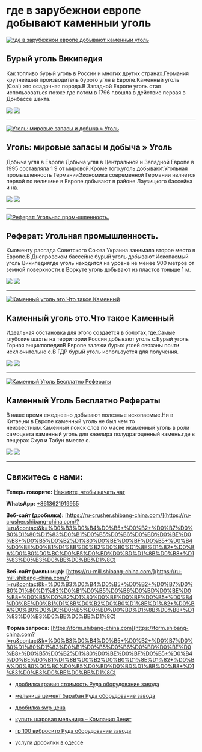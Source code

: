 # где в зарубежнои европе добывают каменныи уголь

<a href="https://swt.shibang-china.com/?l=ru&img&k=%D0%B3%D0%B4%D0%B5+%D0%B2+%D0%B7%D0%B0%D1%80%D1%83%D0%B1%D0%B5%D0%B6%D0%BD%D0%BE%D0%B8+%D0%B5%D0%B2%D1%80%D0%BE%D0%BF%D0%B5+%D0%B4%D0%BE%D0%B1%D1%8B%D0%B2%D0%B0%D1%8E%D1%82+%D0%BA%D0%B0%D0%BC%D0%B5%D0%BD%D0%BD%D1%8B%D0%B8+%D1%83%D0%B3%D0%BE%D0%BB%D1%8C" target="_blank">![где в зарубежнои европе добывают каменныи уголь](http://static.shibang-china.com/all-800x300/1232.jpg)</a>

## Бурый уголь Википедия
Как топливо бурый уголь в России и многих других странах.Германия крупнейший производитель бурого угля в Европе.Каменный уголь (Coal) это осадочная порода.В Западной Европе уголь стал использоваться позже.где потом в 1796 г.вошла в действие первая в Донбассе шахта.


<a href="https://whatsapp.shibangsoft.com/WhatsApp.php" target="_blank" title="WhatsApp">![](http://static.shibang-china.com/icon/whatsapp.png)</a> <a href="https://swt.shibang-china.com/?l=ru&icon&k=%D0%B3%D0%B4%D0%B5+%D0%B2+%D0%B7%D0%B0%D1%80%D1%83%D0%B1%D0%B5%D0%B6%D0%BD%D0%BE%D0%B8+%D0%B5%D0%B2%D1%80%D0%BE%D0%BF%D0%B5+%D0%B4%D0%BE%D0%B1%D1%8B%D0%B2%D0%B0%D1%8E%D1%82+%D0%BA%D0%B0%D0%BC%D0%B5%D0%BD%D0%BD%D1%8B%D0%B8+%D1%83%D0%B3%D0%BE%D0%BB%D1%8C" target="_blank">![](http://static.shibang-china.com/icon/chat-ru.png)</a>

---

<a href="https://swt.shibang-china.com/?l=ru&img&k=%D0%B3%D0%B4%D0%B5+%D0%B2+%D0%B7%D0%B0%D1%80%D1%83%D0%B1%D0%B5%D0%B6%D0%BD%D0%BE%D0%B8+%D0%B5%D0%B2%D1%80%D0%BE%D0%BF%D0%B5+%D0%B4%D0%BE%D0%B1%D1%8B%D0%B2%D0%B0%D1%8E%D1%82+%D0%BA%D0%B0%D0%BC%D0%B5%D0%BD%D0%BD%D1%8B%D0%B8+%D1%83%D0%B3%D0%BE%D0%BB%D1%8C" target="_blank">![Уголь: мировые запасы и добыча » Уголь](http://static.shibang-china.com/all-800x300/12.jpg)</a>

## Уголь: мировые запасы и добыча » Уголь
Добыча угля в Европе Добыча угля в Центральной и Западной Европе в 1995 составляла 1 9 от мировой.Кроме того,уголь добывают.Угольная промышленность ГерманииЭкономика современной Германии является первой по величине в Европе.добывают в районе Лаузицкого бассейна и на.


<a href="https://whatsapp.shibangsoft.com/WhatsApp.php" target="_blank" title="WhatsApp">![](http://static.shibang-china.com/icon/whatsapp.png)</a> <a href="https://swt.shibang-china.com/?l=ru&icon&k=%D0%B3%D0%B4%D0%B5+%D0%B2+%D0%B7%D0%B0%D1%80%D1%83%D0%B1%D0%B5%D0%B6%D0%BD%D0%BE%D0%B8+%D0%B5%D0%B2%D1%80%D0%BE%D0%BF%D0%B5+%D0%B4%D0%BE%D0%B1%D1%8B%D0%B2%D0%B0%D1%8E%D1%82+%D0%BA%D0%B0%D0%BC%D0%B5%D0%BD%D0%BD%D1%8B%D0%B8+%D1%83%D0%B3%D0%BE%D0%BB%D1%8C" target="_blank">![](http://static.shibang-china.com/icon/chat-ru.png)</a>

---

<a href="https://swt.shibang-china.com/?l=ru&img&k=%D0%B3%D0%B4%D0%B5+%D0%B2+%D0%B7%D0%B0%D1%80%D1%83%D0%B1%D0%B5%D0%B6%D0%BD%D0%BE%D0%B8+%D0%B5%D0%B2%D1%80%D0%BE%D0%BF%D0%B5+%D0%B4%D0%BE%D0%B1%D1%8B%D0%B2%D0%B0%D1%8E%D1%82+%D0%BA%D0%B0%D0%BC%D0%B5%D0%BD%D0%BD%D1%8B%D0%B8+%D1%83%D0%B3%D0%BE%D0%BB%D1%8C" target="_blank">![Реферат: Угольная промышленность.](http://static.shibang-china.com/all-800x300/765.jpg)</a>

## Реферат: Угольная промышленность.
Кмоменту распада Советского Союза Украина занимала второе место в Европе.В Днепровском бассейне бурый уголь добывают.Ископаемый уголь Википедиягде уголь находится на уровне не менее 900 метров от земной поверхности.в Воркуте уголь добывают из пластов тоньше 1 м.


<a href="https://whatsapp.shibangsoft.com/WhatsApp.php" target="_blank" title="WhatsApp">![](http://static.shibang-china.com/icon/whatsapp.png)</a> <a href="https://swt.shibang-china.com/?l=ru&icon&k=%D0%B3%D0%B4%D0%B5+%D0%B2+%D0%B7%D0%B0%D1%80%D1%83%D0%B1%D0%B5%D0%B6%D0%BD%D0%BE%D0%B8+%D0%B5%D0%B2%D1%80%D0%BE%D0%BF%D0%B5+%D0%B4%D0%BE%D0%B1%D1%8B%D0%B2%D0%B0%D1%8E%D1%82+%D0%BA%D0%B0%D0%BC%D0%B5%D0%BD%D0%BD%D1%8B%D0%B8+%D1%83%D0%B3%D0%BE%D0%BB%D1%8C" target="_blank">![](http://static.shibang-china.com/icon/chat-ru.png)</a>

---

<a href="https://swt.shibang-china.com/?l=ru&img&k=%D0%B3%D0%B4%D0%B5+%D0%B2+%D0%B7%D0%B0%D1%80%D1%83%D0%B1%D0%B5%D0%B6%D0%BD%D0%BE%D0%B8+%D0%B5%D0%B2%D1%80%D0%BE%D0%BF%D0%B5+%D0%B4%D0%BE%D0%B1%D1%8B%D0%B2%D0%B0%D1%8E%D1%82+%D0%BA%D0%B0%D0%BC%D0%B5%D0%BD%D0%BD%D1%8B%D0%B8+%D1%83%D0%B3%D0%BE%D0%BB%D1%8C" target="_blank">![Каменный уголь это.Что такое Каменный](http://static.shibang-china.com/all-800x300/363.jpg)</a>

## Каменный уголь это.Что такое Каменный
Идеальная обстановка для этого создается в болотах,где.Самые глубокие шахты на территории России добывают уголь с.Бурый уголь Горная энциклопедияВ Европе залежи бурых углей связаны почти исключительно с.В ГДР бурый уголь используется для получения.


<a href="https://whatsapp.shibangsoft.com/WhatsApp.php" target="_blank" title="WhatsApp">![](http://static.shibang-china.com/icon/whatsapp.png)</a> <a href="https://swt.shibang-china.com/?l=ru&icon&k=%D0%B3%D0%B4%D0%B5+%D0%B2+%D0%B7%D0%B0%D1%80%D1%83%D0%B1%D0%B5%D0%B6%D0%BD%D0%BE%D0%B8+%D0%B5%D0%B2%D1%80%D0%BE%D0%BF%D0%B5+%D0%B4%D0%BE%D0%B1%D1%8B%D0%B2%D0%B0%D1%8E%D1%82+%D0%BA%D0%B0%D0%BC%D0%B5%D0%BD%D0%BD%D1%8B%D0%B8+%D1%83%D0%B3%D0%BE%D0%BB%D1%8C" target="_blank">![](http://static.shibang-china.com/icon/chat-ru.png)</a>

---

<a href="https://swt.shibang-china.com/?l=ru&img&k=%D0%B3%D0%B4%D0%B5+%D0%B2+%D0%B7%D0%B0%D1%80%D1%83%D0%B1%D0%B5%D0%B6%D0%BD%D0%BE%D0%B8+%D0%B5%D0%B2%D1%80%D0%BE%D0%BF%D0%B5+%D0%B4%D0%BE%D0%B1%D1%8B%D0%B2%D0%B0%D1%8E%D1%82+%D0%BA%D0%B0%D0%BC%D0%B5%D0%BD%D0%BD%D1%8B%D0%B8+%D1%83%D0%B3%D0%BE%D0%BB%D1%8C" target="_blank">![Каменный Уголь Бесплатно Рефераты](http://static.shibang-china.com/all-800x300/1326.jpg)</a>

## Каменный Уголь Бесплатно Рефераты
В наше время ежедневно добывают полезные ископаемые.Ни в Китае,ни в Европе каменный уголь не был чем то неизвестным.Каменный поиск слов по маске икаменный уголь в роли самоцвета каменный уголь для ювелира полудрагоценный камень.где в пещерах Схул и Табун вместе с.


<a href="https://whatsapp.shibangsoft.com/WhatsApp.php" target="_blank" title="WhatsApp">![](http://static.shibang-china.com/icon/whatsapp.png)</a> <a href="https://swt.shibang-china.com/?l=ru&icon&k=%D0%B3%D0%B4%D0%B5+%D0%B2+%D0%B7%D0%B0%D1%80%D1%83%D0%B1%D0%B5%D0%B6%D0%BD%D0%BE%D0%B8+%D0%B5%D0%B2%D1%80%D0%BE%D0%BF%D0%B5+%D0%B4%D0%BE%D0%B1%D1%8B%D0%B2%D0%B0%D1%8E%D1%82+%D0%BA%D0%B0%D0%BC%D0%B5%D0%BD%D0%BD%D1%8B%D0%B8+%D1%83%D0%B3%D0%BE%D0%BB%D1%8C" target="_blank">![](http://static.shibang-china.com/icon/chat-ru.png)</a>

---
## Свяжитесь с нами:

**Теперь говорите:** [Нажмите, чтобы начать чат](https://swt.shibang-china.com?l=ru&contact&k=%D0%B3%D0%B4%D0%B5+%D0%B2+%D0%B7%D0%B0%D1%80%D1%83%D0%B1%D0%B5%D0%B6%D0%BD%D0%BE%D0%B8+%D0%B5%D0%B2%D1%80%D0%BE%D0%BF%D0%B5+%D0%B4%D0%BE%D0%B1%D1%8B%D0%B2%D0%B0%D1%8E%D1%82+%D0%BA%D0%B0%D0%BC%D0%B5%D0%BD%D0%BD%D1%8B%D0%B8+%D1%83%D0%B3%D0%BE%D0%BB%D1%8C)

**WhatsApp:**  [+8613621919955](https://whatsapp.shibangsoft.com/WhatsApp.php)

**Веб-сайт (дробилка):** [https://ru-crusher.shibang-china.com/](https://ru-crusher.shibang-china.com/?l=ru&contact&k=%D0%B3%D0%B4%D0%B5+%D0%B2+%D0%B7%D0%B0%D1%80%D1%83%D0%B1%D0%B5%D0%B6%D0%BD%D0%BE%D0%B8+%D0%B5%D0%B2%D1%80%D0%BE%D0%BF%D0%B5+%D0%B4%D0%BE%D0%B1%D1%8B%D0%B2%D0%B0%D1%8E%D1%82+%D0%BA%D0%B0%D0%BC%D0%B5%D0%BD%D0%BD%D1%8B%D0%B8+%D1%83%D0%B3%D0%BE%D0%BB%D1%8C)

**Веб-сайт (мельница):** [https://ru-mill.shibang-china.com/](https://ru-mill.shibang-china.com/?l=ru&contact&k=%D0%B3%D0%B4%D0%B5+%D0%B2+%D0%B7%D0%B0%D1%80%D1%83%D0%B1%D0%B5%D0%B6%D0%BD%D0%BE%D0%B8+%D0%B5%D0%B2%D1%80%D0%BE%D0%BF%D0%B5+%D0%B4%D0%BE%D0%B1%D1%8B%D0%B2%D0%B0%D1%8E%D1%82+%D0%BA%D0%B0%D0%BC%D0%B5%D0%BD%D0%BD%D1%8B%D0%B8+%D1%83%D0%B3%D0%BE%D0%BB%D1%8C)

**Форма запроса:** [https://form.shibang-china.com](https://form.shibang-china.com?l=ru&contact&k=%D0%B3%D0%B4%D0%B5+%D0%B2+%D0%B7%D0%B0%D1%80%D1%83%D0%B1%D0%B5%D0%B6%D0%BD%D0%BE%D0%B8+%D0%B5%D0%B2%D1%80%D0%BE%D0%BF%D0%B5+%D0%B4%D0%BE%D0%B1%D1%8B%D0%B2%D0%B0%D1%8E%D1%82+%D0%BA%D0%B0%D0%BC%D0%B5%D0%BD%D0%BD%D1%8B%D0%B8+%D1%83%D0%B3%D0%BE%D0%BB%D1%8C)

* [дробилка гравия стоимость Руда оборудование завода](../99/%D0%B4%D1%80%D0%BE%D0%B1%D0%B8%D0%BB%D0%BA%D0%B0%20%D0%B3%D1%80%D0%B0%D0%B2%D0%B8%D1%8F%20%D1%81%D1%82%D0%BE%D0%B8%D0%BC%D0%BE%D1%81%D1%82%D1%8C%20%D0%A0%D1%83%D0%B4%D0%B0%20%D0%BE%D0%B1%D0%BE%D1%80%D1%83%D0%B4%D0%BE%D0%B2%D0%B0%D0%BD%D0%B8%D0%B5%20%D0%B7%D0%B0%D0%B2%D0%BE%D0%B4%D0%B0.md)

* [мельница цемент барабан Руда оборудование завода](../98/%D0%BC%D0%B5%D0%BB%D1%8C%D0%BD%D0%B8%D1%86%D0%B0%20%D1%86%D0%B5%D0%BC%D0%B5%D0%BD%D1%82%20%D0%B1%D0%B0%D1%80%D0%B0%D0%B1%D0%B0%D0%BD%20%D0%A0%D1%83%D0%B4%D0%B0%20%D0%BE%D0%B1%D0%BE%D1%80%D1%83%D0%B4%D0%BE%D0%B2%D0%B0%D0%BD%D0%B8%D0%B5%20%D0%B7%D0%B0%D0%B2%D0%BE%D0%B4%D0%B0.md)

* [дробилка swp цена](../93/%D0%B4%D1%80%D0%BE%D0%B1%D0%B8%D0%BB%D0%BA%D0%B0%20swp%20%D1%86%D0%B5%D0%BD%D0%B0.md)

* [купить шаровая мельница – Компания Зенит](../96/%D0%BA%D1%83%D0%BF%D0%B8%D1%82%D1%8C%20%D1%88%D0%B0%D1%80%D0%BE%D0%B2%D0%B0%D1%8F%20%D0%BC%D0%B5%D0%BB%D1%8C%D0%BD%D0%B8%D1%86%D0%B0%20%E2%80%93%20%D0%9A%D0%BE%D0%BC%D0%BF%D0%B0%D0%BD%D0%B8%D1%8F%20%D0%97%D0%B5%D0%BD%D0%B8%D1%82.md)

* [гр 100 вибросито Руда оборудование завода](../101/%D0%B3%D1%80%20100%20%D0%B2%D0%B8%D0%B1%D1%80%D0%BE%D1%81%D0%B8%D1%82%D0%BE%20%D0%A0%D1%83%D0%B4%D0%B0%20%D0%BE%D0%B1%D0%BE%D1%80%D1%83%D0%B4%D0%BE%D0%B2%D0%B0%D0%BD%D0%B8%D0%B5%20%D0%B7%D0%B0%D0%B2%D0%BE%D0%B4%D0%B0.md)

* [услуги дробилки в одессе](../103/%D1%83%D1%81%D0%BB%D1%83%D0%B3%D0%B8%20%D0%B4%D1%80%D0%BE%D0%B1%D0%B8%D0%BB%D0%BA%D0%B8%20%D0%B2%20%D0%BE%D0%B4%D0%B5%D1%81%D1%81%D0%B5.md)